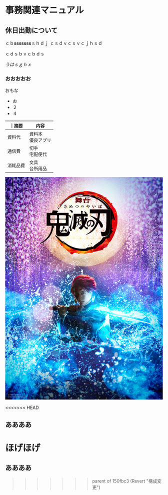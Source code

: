 # 事務関連マニュアル
## 休日出勤について
ｃｂ**sssssss**ｓｈｄｊ
ｃｓｄｖｃｓｖｃｊｈｓｄ

ｃｄｓｂｖｃｂｄｓ

*うはｓｇｈｘ*

### おおおおお

おもな
- お
- ２
- ４

｜摘要　|内容
|--|--
|資料代|資料本<br>優良アプリ
|通信費|切手<br>宅配便代
|消耗品費|文具<br>台所用品

![切手代](img/aaa.jpg)

<<<<<<< HEAD
## ああああ

ほげほげ
=======
## ああああ
>>>>>>> parent of 150fbc3 (Revert "構成変更")
